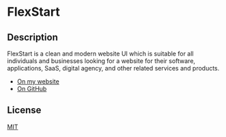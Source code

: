 # FlexStart

## Description

FlexStart is a clean and modern website UI which is suitable for all individuals and businesses looking for a website for their software, applications, SaaS, digital agency, and other related services and products.

- [On my website](https://flexstart.iamdanial.com/)
- [On GitHub](https://github.com/DanialZahid/flexstart)

## License

[MIT](LICENSE)
